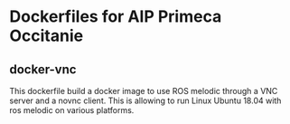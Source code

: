 # Dockerfiles for AIP Primeca Occitanie

## docker-vnc

This dockerfile build a docker image to use ROS melodic through a VNC server and a novnc client.
This is allowing to run Linux Ubuntu 18.04 with ros melodic on various platforms.
